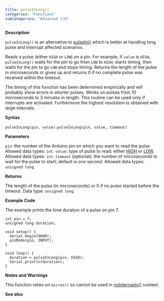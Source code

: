```yaml
---
title: pulseInLong()
categories: "Functions"
subCategories: "Advanced I/O"
---
```


**Description**

`pulseInLong()` is an alternative to [pulseIn()](../pulsein) which is
better at handling long pulse and interrupt affected scenarios.

Reads a pulse (either `HIGH` or `LOW`) on a pin. For example, if `value`
is `HIGH`, `pulseInLong()` waits for the pin to go from `LOW` to `HIGH`,
starts timing, then waits for the pin to go `LOW` and stops timing.
Returns the length of the pulse in microseconds or gives up and returns
0 if no complete pulse was received within the timeout.

The timing of this function has been determined empirically and will
probably show errors in shorter pulses. Works on pulses from 10
microseconds to 3 minutes in length. This routine can be used only if
interrupts are activated. Furthermore the highest resolution is obtained
with large intervals.

**Syntax**

`pulseInLong(pin, value)`
`pulseInLong(pin, value, timeout)`

**Parameters**

`pin`: the number of the Arduino pin on which you want to read the
pulse. Allowed data types: `int`.
`value`: type of pulse to read: either
[HIGH](../../../variables/constants/highlow/) or
[LOW](../../../variables/constants/highlow/). Allowed data types:
`int`.
`timeout` (optional): the number of microseconds to wait for the pulse
to start; default is one second. Allowed data types: `unsigned long`.

**Returns**

The length of the pulse (in microseconds) or 0 if no pulse started
before the timeout. Data type: `unsigned long`.

**Example Code**

The example prints the time duration of a pulse on pin 7.

    int pin = 7;
    unsigned long duration;

    void setup() {
      Serial.begin(9600);
      pinMode(pin, INPUT);
    }

    void loop() {
      duration = pulseInLong(pin, HIGH);
      Serial.println(duration);
    }

**Notes and Warnings**

This function relies on `micros()` so cannot be used in
[noInterrupts()](../../interrupts/nointerrupts) context.

**See also**
